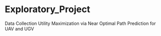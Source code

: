 # Exploratory_Project
Data Collection Utility Maximization via Near Optimal Path Prediction for UAV and UGV
